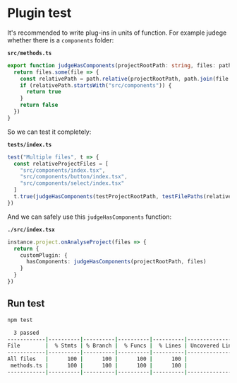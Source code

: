 # Plugin test

It's recommended to write plug-ins in units of function. For example judege whether there is a `components` folder:

**`src/methods.ts`**

```typescript
export function judgeHasComponents(projectRootPath: string, files: path.ParsedPath[]) {
  return files.some(file => {
    const relativePath = path.relative(projectRootPath, path.join(file.dir, file.name))
    if (relativePath.startsWith("src/components")) {
      return true
    }
    return false
  })
}
```

So we can test it completely:

**`tests/index.ts`**

```typescript
test("Multiple files", t => {
  const relativeProjectFiles = [
    "src/components/index.tsx",
    "src/components/button/index.tsx",
    "src/components/select/index.tsx"
  ]
  t.true(judgeHasComponents(testProjectRootPath, testFilePaths(relativeProjectFiles)))
})
```

And we can safely use this `judgeHasComponents` function:

**`./src/index.tsx`**

```typescript
instance.project.onAnalyseProject(files => {
  return {
    customPlugin: {
      hasComponents: judgeHasComponents(projectRootPath, files)
    }
  }
})
```

## Run test

```bash
npm test
```

```bash
  3 passed
------------|----------|----------|----------|----------|-------------------|
File        |  % Stmts | % Branch |  % Funcs |  % Lines | Uncovered Line #s |
------------|----------|----------|----------|----------|-------------------|
All files   |      100 |      100 |      100 |      100 |                   |
 methods.ts |      100 |      100 |      100 |      100 |                   |
------------|----------|----------|----------|----------|-------------------|
```
